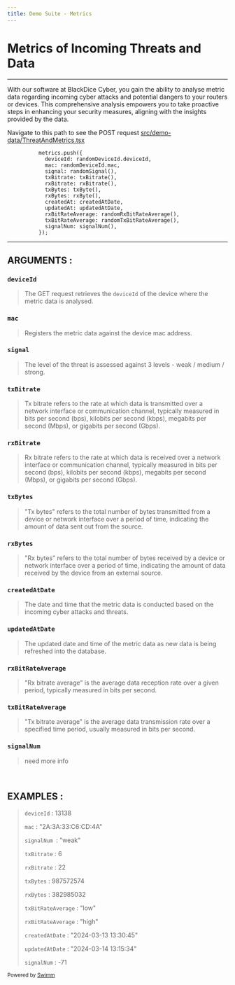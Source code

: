 ```yaml
---
title: Demo Suite - Metrics
---
```

# Metrics of Incoming Threats and Data

<SwmSnippet path="/src/demo-data/ThreatAndMetrics.tsx" line="486">

---

With our software at BlackDice Cyber, you gain the ability to analyse metric data regarding incoming cyber attacks and potential dangers to your routers or devices. This comprehensive analysis empowers you to take proactive steps in enhancing your security measures, aligning with the insights provided by the data.

Navigate to this path to see the POST request <SwmPath>[src/demo-data/ThreatAndMetrics.tsx](/src/demo-data/ThreatAndMetrics.tsx)</SwmPath>

```tsx
          metrics.push({
            deviceId: randomDeviceId.deviceId,
            mac: randomDeviceId.mac,
            signal: randomSignal(),
            txBitrate: txBitrate(),
            rxBitrate: rxBitrate(),
            txBytes: txByte(),
            rxBytes: rxByte(),
            createdAt: createdAtDate,
            updatedAt: updatedAtDate,
            rxBitRateAverage: randomRxBitRateAverage(),
            txBitRateAverage: randomTxBitRateAverage(),
            signalNum: signalNum(),
          });
```

---

</SwmSnippet>

## ARGUMENTS :&nbsp;

### <SwmToken path="/src/demo-data/ThreatAndMetrics.tsx" pos="487:1:1" line-data="            deviceId: randomDeviceId.deviceId,">`deviceId`</SwmToken>

> The GET request retrieves the <SwmToken path="/src/demo-data/ThreatAndMetrics.tsx" pos="514:1:1" line-data="              deviceId: randomDeviceId.deviceId,">`deviceId`</SwmToken> of the device where the metric data is analysed.

### <SwmToken path="/src/demo-data/ThreatAndMetrics.tsx" pos="488:1:1" line-data="            mac: randomDeviceId.mac,">`mac`</SwmToken>

> Registers the metric data against the device mac address.

### <SwmToken path="/src/demo-data/ThreatAndMetrics.tsx" pos="489:1:1" line-data="            signal: randomSignal(),">`signal`</SwmToken>

> The level of the threat is assessed against 3 levels - weak / medium / strong.

### <SwmToken path="/src/demo-data/ThreatAndMetrics.tsx" pos="490:1:1" line-data="            txBitrate: txBitrate(),">`txBitrate`</SwmToken>

> Tx bitrate refers to the rate at which data is transmitted over a network interface or communication channel, typically measured in bits per second (bps), kilobits per second (kbps), megabits per second (Mbps), or gigabits per second (Gbps).

### <SwmToken path="/src/demo-data/ThreatAndMetrics.tsx" pos="491:1:1" line-data="            rxBitrate: rxBitrate(),">`rxBitrate`</SwmToken>

> Rx bitrate refers to the rate at which data is received over a network interface or communication channel, typically measured in bits per second (bps), kilobits per second (kbps), megabits per second (Mbps), or gigabits per second (Gbps).

### <SwmToken path="/src/demo-data/ThreatAndMetrics.tsx" pos="492:1:1" line-data="            txBytes: txByte(),">`txBytes`</SwmToken>

> "Tx bytes" refers to the total number of bytes transmitted from a device or network interface over a period of time, indicating the amount of data sent out from the source.

### <SwmToken path="/src/demo-data/ThreatAndMetrics.tsx" pos="493:1:1" line-data="            rxBytes: rxByte(),">`rxBytes`</SwmToken>

> "Rx bytes" refers to the total number of bytes received by a device or network interface over a period of time, indicating the amount of data received by the device from an external source.

### <SwmToken path="/src/demo-data/ThreatAndMetrics.tsx" pos="494:4:4" line-data="            createdAt: createdAtDate,">`createdAtDate`</SwmToken>

> The date and time that the metric data is conducted based on the incoming cyber attacks and threats.

### <SwmToken path="/src/demo-data/ThreatAndMetrics.tsx" pos="495:4:4" line-data="            updatedAt: updatedAtDate,">`updatedAtDate`</SwmToken>

> The updated date and time of the metric data as new data is being refreshed into the database.

### <SwmToken path="/src/demo-data/ThreatAndMetrics.tsx" pos="496:1:1" line-data="            rxBitRateAverage: randomRxBitRateAverage(),">`rxBitRateAverage`</SwmToken>

> "Rx bitrate average" is the average data reception rate over a given period, typically measured in bits per second.

### <SwmToken path="/src/demo-data/ThreatAndMetrics.tsx" pos="497:1:1" line-data="            txBitRateAverage: randomTxBitRateAverage(),">`txBitRateAverage`</SwmToken>

> "Tx bitrate average" is the average data transmission rate over a specified time period, usually measured in bits per second.

### <SwmToken path="/src/demo-data/ThreatAndMetrics.tsx" pos="498:4:4" line-data="            signalNum: signalNum(),">`signalNum`</SwmToken>

> need more info

&nbsp;

## EXAMPLES :&nbsp;

> <SwmToken path="/src/demo-data/ThreatAndMetrics.tsx" pos="487:1:1" line-data="            deviceId: randomDeviceId.deviceId,">`deviceId`</SwmToken> : 13138
>
> <SwmToken path="/src/demo-data/ThreatAndMetrics.tsx" pos="488:1:1" line-data="            mac: randomDeviceId.mac,">`mac`</SwmToken> : "2A:3A:33:C6:CD:4A"
>
> <SwmToken path="/src/demo-data/ThreatAndMetrics.tsx" pos="498:4:4" line-data="            signalNum: signalNum(),">`signalNum`</SwmToken>` `: "weak"
>
> <SwmToken path="/src/demo-data/ThreatAndMetrics.tsx" pos="490:1:1" line-data="            txBitrate: txBitrate(),">`txBitrate`</SwmToken> : 6
>
> <SwmToken path="/src/demo-data/ThreatAndMetrics.tsx" pos="491:1:1" line-data="            rxBitrate: rxBitrate(),">`rxBitrate`</SwmToken> : 22
>
> <SwmToken path="/src/demo-data/ThreatAndMetrics.tsx" pos="492:1:1" line-data="            txBytes: txByte(),">`txBytes`</SwmToken> : 987572574
>
> <SwmToken path="/src/demo-data/ThreatAndMetrics.tsx" pos="493:1:1" line-data="            rxBytes: rxByte(),">`rxBytes`</SwmToken> : 382985032
>
> <SwmToken path="/src/demo-data/ThreatAndMetrics.tsx" pos="497:1:1" line-data="            txBitRateAverage: randomTxBitRateAverage(),">`txBitRateAverage`</SwmToken> : "low"
>
> <SwmToken path="/src/demo-data/ThreatAndMetrics.tsx" pos="496:1:1" line-data="            rxBitRateAverage: randomRxBitRateAverage(),">`rxBitRateAverage`</SwmToken> : "high"
>
> <SwmToken path="/src/demo-data/ThreatAndMetrics.tsx" pos="494:4:4" line-data="            createdAt: createdAtDate,">`createdAtDate`</SwmToken> : "2024-03-13 13:30:45"
>
> <SwmToken path="/src/demo-data/ThreatAndMetrics.tsx" pos="495:4:4" line-data="            updatedAt: updatedAtDate,">`updatedAtDate`</SwmToken> : "2024-03-14 13:15:34"
>
> <SwmToken path="/src/demo-data/ThreatAndMetrics.tsx" pos="498:4:4" line-data="            signalNum: signalNum(),">`signalNum`</SwmToken> : -71

<SwmMeta version="3.0.0" repo-id="Z2l0aHViJTNBJTNBRGVtby1TdWl0ZSUzQSUzQWFqYXlTYXNhbg==" repo-name="Demo-Suite"><sup>Powered by [Swimm](https://app.swimm.io/)</sup></SwmMeta>
